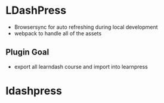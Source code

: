 
# LDashPress

- Browsersync for auto refreshing during local development
- webpack to handle all of the assets

## Plugin Goal

- export all learndash course and import into learnpress
# ldashpress
